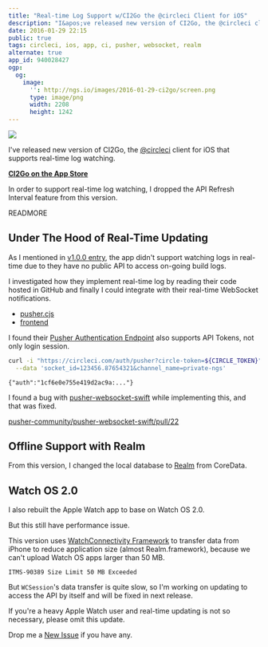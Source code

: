 ```yaml
---
title: "Real-time Log Support w/CI2Go the @circleci Client for iOS"
description: "I&apos;ve released new version of CI2Go, the @circleci client for iOS that supports real-time log watching."
date: 2016-01-29 22:15
public: true
tags: circleci, ios, app, ci, pusher, websocket, realm
alternate: true
app_id: 940028427
ogp:
  og:
    image:
      '': http://ngs.io/images/2016-01-29-ci2go/screen.png
      type: image/png
      width: 2208
      height: 1242
---
```


[![](2016-01-29-ci2go/screen.gif)][AppStore]

I&apos;ve released new version of CI2Go, the [@circleci] client for iOS that supports real-time log watching.

**[CI2Go on the App Store][AppStore]**

In order to support real-time log watching, I dropped the API Refresh Interval feature from this version.

READMORE

## Under The Hood of Real-Time Updating

As I mentioned in [v1.0.0 entry], the app didn&apos;t support watching logs in real-time due to they have no public API to access on-going build logs.

I investigated how they implement real-time log by reading their code hosted in GitHub and finally I could integrate with their real-time WebSocket notifications.

- [pusher.cjs](https://github.com/circleci/frontend/blob/master/src-cljs/frontend/pusher.cljs)
- [frontend](https://github.com/circleci/frontend)

I found their [Pusher Authentication Endpoint] also supports API Tokens, not only login session.

```sh
curl -i "https://circleci.com/auth/pusher?circle-token=${CIRCLE_TOKEN}" \
  --data 'socket_id=123456.87654321&channel_name=private-ngs'
```

```
{"auth":"1cf6e0e755e419d2ac9a:..."}
```

I found a bug with [pusher-websocket-swift] while implementing this, and that was fixed.

[pusher-community/pusher-websocket-swift/pull/22]

## Offline Support with Realm

From this version, I changed the local database to [Realm] from CoreData.

## Watch OS 2.0

I also rebuilt the Apple Watch app to base on Watch OS 2.0.

But this still have performance issue.

This version uses [WatchConnectivity Framework] to transfer data from iPhone to reduce application size (almost Realm.framework), because we can&apos;t upload Watch OS apps larger than 50 MB.

```
ITMS-90389 Size Limit 50 MB Exceeded
```

But `WCSession`&apos;s data transfer is quite slow, so I&apos;m working on updating to access the API by itself and will be fixed in next release.

If you&apos;re a heavy Apple Watch user and real-time updating is not so necessary, please omit this update.

Drop me a [New Issue] if you have any.

[AppStore]: https://itunes.apple.com/app/id940028427?mt=8
[API]: https://circleci.com/docs/api
[New Issue]: https://github.com/ngs/ci2go/issues/new
[@circleci]: https://circleci.com
[v1.0.0 entry]: /2014/11/26/ci2go/
[Pusher Authentication Endpoint]: https://pusher.com/docs/authenticating_users#authEndpoint/lang=ios
[pusher-websocket-swift]: https://github.com/pusher-community/pusher-websocket-swift
[pusher-community/pusher-websocket-swift/pull/22]: https://github.com/pusher-community/pusher-websocket-swift/pull/22
[Realm]: https://realm.io
[WatchConnectivity Framework]: https://developer.apple.com/library/watchos/documentation/WatchConnectivity/Reference/WatchConnectivity_framework/

